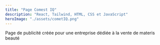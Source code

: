 ```yaml
---
title: "Page Comest IQ"
description: "React, Tailwind, HTML, CSS et JavaScript"
heroImage: "./assets/cometIQ.png"
---
```


Page de publicité créée pour une entreprise dédiée à la vente de materis beauté